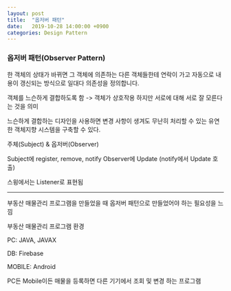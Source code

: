 ```yaml
---
layout: post
title:  "옵저버 패턴"
date:   2019-10-28 14:00:00 +0900
categories: Design Pattern
---
```


### 옵저버 패턴(Observer Pattern)

한 객체의 상태가 바뀌면 그 객체에 의존하는 다른 객체들한테 연락이 가고 자동으로 내용이 갱신되는 방식으로 일대다 의존성을 정의합니다.

객체를 느슨하게 결합하도록 함 -> 
객체가 상호작용 하지만 서로에 대해 서로 잘 모른다는 것을 의미

느슨하게 결합하는 디자인을 사용하면 변경 사항이 생겨도 무난히 처리할 수 있는 유연한 객체지향 시스템을 구축할 수 있다.

주체(Subject) & 옵저버(Observer)

Subject에 register, remove, notify
Observer에 Update (notify에서 Update 호출)

스윙에서는 Listener로 표현됨

---

부동산 매물관리 프로그램을 만들었을 때 옵저버 패턴으로 만들었어야 하는 필요성을 느낌

부동산 매물관리 프로그램 환경

PC: JAVA, JAVAX

DB: Firebase

MOBILE: Android

PC든 Mobile이든 매물을 등록하면 다른 기기에서 조회 및 변경 하는 프로그램
